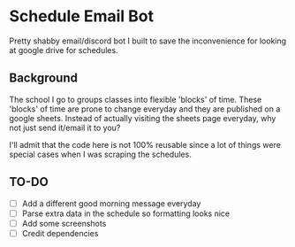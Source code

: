 # Schedule Email Bot
Pretty shabby email/discord bot I built to save the inconvenience for looking at google drive for schedules.

## Background

The school I go to groups classes into flexible 'blocks' of time. These 'blocks' of time are prone to change everyday and they are published on a google sheets. Instead of actually visiting the sheets page everyday, why not just send it/email it to you?

I'll admit that the code here is not 100% reusable since a lot of things were special cases when I was scraping the schedules.

## TO-DO
- [ ] Add a different good morning message everyday
- [ ] Parse extra data in the schedule so formatting looks nice
- [ ] Add some screenshots
- [ ] Credit dependencies
